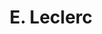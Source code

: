 ---
title: "E. Leclerc"
url: /landivisiau/e-leclerc-boulevard-de-la-republique/
shop: Gasflaschen
---